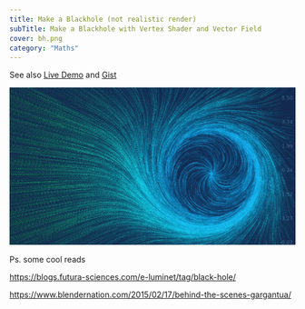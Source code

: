 ```yaml
---
title: Make a Blackhole (not realistic render)
subTitle: Make a Blackhole with Vertex Shader and Vector Field
cover: bh.png
category: "Maths"
---
```


See also [Live Demo](https://anvaka.github.io/fieldplay/?cx=-8.7899&cy=0.23650000000000038&w=31.0606&h=31.0606&dt=0.01&fo=0.99&dp=0.005&cm=2&vf=float%20phi%28float%20x%29%20%7B%0A%20%20return%201.%2F%281.%2Bexp%28-x%29%29%3B%0A%7D%0A%0Avec2%20get_velocity%28vec2%20p%29%20%7B%0A%20%20vec2%20v%20%3D%20vec2%280.%2C%200.%29%3B%0A%20%20float%20pi%20%3D%203.14159%3B%0A%20%20float%20alpha%20%3D%20pi%2F2.*phi%28length%28p%29-2.*pi%29%2Bpi%2F2.%3B%0A%20%20if%20%28length%28p%29%3Cpi%29%20%7B%0A%20%20%20%20alpha%20%3D%20pi%2F2.*phi%281.6*%28pi%2F2.-length%28p%29%29%29%2Bpi%2F2.%3B%0A%20%20%7D%0A%20%20else%20%7B%0A%20%20%20%20alpha%20%3D%20pi%2F2.*phi%28length%28p%29-2.*pi%29%2Bpi%2F2.%3B%0A%20%20%20%20alpha%20%3D%20-%20alpha%3B%0A%20%20%7D%0A%20%20v.x%20%3D%20cos%28alpha%29*p.x%2Bsin%28alpha%29*p.y%3B%0A%20%20v.y%20%3D%20-sin%28alpha%29*p.x%2Bcos%28alpha%29*p.y%3B%0A%20%20if%20%28length%28p%29%3Cpi%29%20%7B%0A%20%20%20%20vec2%20u%20%3D%20vec2%280.%2C%200.%29%3B%0A%20%20%20%20u.x%20%3D%20v.x%2Flength%28v%29%3B%0A%20%20%09u.y%20%3D%20v.y%2Flength%28v%29%3B%0A%20%20%20%20return%20u*pi%3B%0A%20%20%7D%0A%20%20else%20%7B%0A%20%20%20%20return%20v%3B%0A%20%20%7D%0A%7D&code=float%20phi%28float%20x%29%20%7B%0A%20%20return%201.%2F%281.%2Bexp%28-x%29%29%3B%0A%7D%0A%0Avec2%20get_velocity%28vec2%20p%29%20%7B%0A%20%20vec2%20v%20%3D%20vec2%280.%2C%200.%29%3B%0A%20%20float%20pi%20%3D%203.14159%3B%0A%20%20float%20alpha%20%3D%20pi%2F2.*phi%28length%28p%29-2.*pi%29%2Bpi%2F2.%3B%0A%20%20if%20%28length%28p%29%3Cpi%29%20%7B%0A%20%20%20%20alpha%20%3D%20pi%2F2.*phi%281.6*%28pi%2F2.-length%28p%29%29%29%2Bpi%2F2.%3B%0A%20%20%7D%0A%20%20else%20%7B%0A%20%20%20%20alpha%20%3D%20pi%2F2.*phi%28length%28p%29-2.*pi%29%2Bpi%2F2.%3B%0A%20%20%20%20alpha%20%3D%20-%20alpha%3B%0A%20%20%7D%0A%20%20v.x%20%3D%20cos%28alpha%29*p.x%2Bsin%28alpha%29*p.y%3B%0A%20%20v.y%20%3D%20-sin%28alpha%29*p.x%2Bcos%28alpha%29*p.y%3B%0A%20%20if%20%28length%28p%29%3Cpi%29%20%7B%0A%20%20%20%20vec2%20u%20%3D%20vec2%280.%2C%200.%29%3B%0A%20%20%20%20u.x%20%3D%20v.x%2Flength%28v%29%3B%0A%20%20%09u.y%20%3D%20v.y%2Flength%28v%29%3B%0A%20%20%20%20return%20u*pi%3B%0A%20%20%7D%0A%20%20else%20%7B%0A%20%20%20%20return%20v%3B%0A%20%20%7D%0A%7D) and [Gist](https://gist.github.com/aleozlx/69f84ac008f4ab22fbbcd6960ca53fa0)

![Blackhole Render](bh-render.png)

Ps. some cool reads

https://blogs.futura-sciences.com/e-luminet/tag/black-hole/

https://www.blendernation.com/2015/02/17/behind-the-scenes-gargantua/
